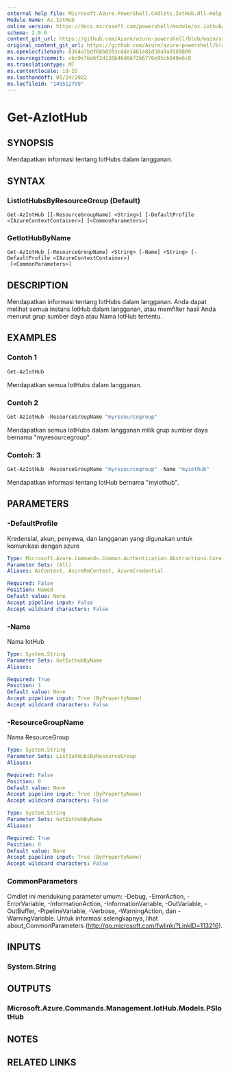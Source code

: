 ```yaml
---
external help file: Microsoft.Azure.PowerShell.Cmdlets.IotHub.dll-Help.xml
Module Name: Az.IotHub
online version: https://docs.microsoft.com/powershell/module/az.iothub/get-aziothub
schema: 2.0.0
content_git_url: https://github.com/Azure/azure-powershell/blob/main/src/IotHub/IotHub/help/Get-AzIotHub.md
original_content_git_url: https://github.com/Azure/azure-powershell/blob/main/src/IotHub/IotHub/help/Get-AzIotHub.md
ms.openlocfilehash: 8364a7bdf6bb0283cdda1461e81d50a9a9169889
ms.sourcegitcommit: cbc0e7ba6f2d138b46d0d72b6776e95cb040e6c8
ms.translationtype: MT
ms.contentlocale: id-ID
ms.lasthandoff: 05/24/2022
ms.locfileid: "145512799"
---
```

# Get-AzIotHub

## SYNOPSIS
Mendapatkan informasi tentang IotHubs dalam langganan.

## SYNTAX

### ListIotHubsByResourceGroup (Default)
```
Get-AzIotHub [[-ResourceGroupName] <String>] [-DefaultProfile <IAzureContextContainer>] [<CommonParameters>]
```

### GetIotHubByName
```
Get-AzIotHub [-ResourceGroupName] <String> [-Name] <String> [-DefaultProfile <IAzureContextContainer>]
 [<CommonParameters>]
```

## DESCRIPTION
Mendapatkan informasi tentang IotHubs dalam langganan.
Anda dapat melihat semua instans IotHub dalam langganan, atau memfilter hasil Anda menurut grup sumber daya atau Nama IotHub tertentu.

## EXAMPLES

### Contoh 1
```powershell
Get-AzIotHub
```

Mendapatkan semua IotHubs dalam langganan.

### Contoh 2
```powershell
Get-AzIotHub -ResourceGroupName "myresourcegroup"
```

Mendapatkan semua IotHubs dalam langganan milik grup sumber daya bernama "myresourcegroup".

### Contoh: 3
```powershell
Get-AzIotHub -ResourceGroupName "myresourcegroup" -Name "myiothub"
```

Mendapatkan informasi tentang IotHub bernama "myiothub".

## PARAMETERS

### -DefaultProfile
Kredensial, akun, penyewa, dan langganan yang digunakan untuk komunikasi dengan azure

```yaml
Type: Microsoft.Azure.Commands.Common.Authentication.Abstractions.Core.IAzureContextContainer
Parameter Sets: (All)
Aliases: AzContext, AzureRmContext, AzureCredential

Required: False
Position: Named
Default value: None
Accept pipeline input: False
Accept wildcard characters: False
```

### -Name
Nama IotHub

```yaml
Type: System.String
Parameter Sets: GetIotHubByName
Aliases:

Required: True
Position: 1
Default value: None
Accept pipeline input: True (ByPropertyName)
Accept wildcard characters: False
```

### -ResourceGroupName
Nama ResourceGroup

```yaml
Type: System.String
Parameter Sets: ListIotHubsByResourceGroup
Aliases:

Required: False
Position: 0
Default value: None
Accept pipeline input: True (ByPropertyName)
Accept wildcard characters: False
```

```yaml
Type: System.String
Parameter Sets: GetIotHubByName
Aliases:

Required: True
Position: 0
Default value: None
Accept pipeline input: True (ByPropertyName)
Accept wildcard characters: False
```

### CommonParameters
Cmdlet ini mendukung parameter umum: -Debug, -ErrorAction, -ErrorVariable, -InformationAction, -InformationVariable, -OutVariable, -OutBuffer, -PipelineVariable, -Verbose, -WarningAction, dan -WarningVariable. Untuk informasi selengkapnya, lihat about_CommonParameters (http://go.microsoft.com/fwlink/?LinkID=113216).

## INPUTS

### System.String

## OUTPUTS

### Microsoft.Azure.Commands.Management.IotHub.Models.PSIotHub

## NOTES

## RELATED LINKS
